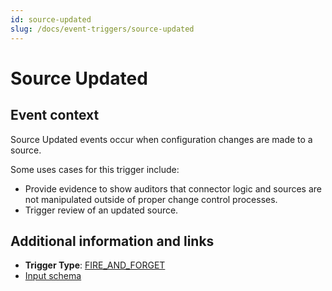 ```yaml
---
id: source-updated
slug: /docs/event-triggers/source-updated
---
```


# Source Updated

## Event context

Source Updated events occur when configuration changes are made to a source.

Some uses cases for this trigger include:

- Provide evidence to show auditors that connector logic and sources are not manipulated outside of proper change control processes.
- Trigger review of an updated source.

## Additional information and links

- **Trigger Type**: [FIRE_AND_FORGET](../event-triggers-trigger-types.md#fire-and-forget)
- [Input schema](https://developer.sailpoint.com/apis/beta/#section/Source-Updated-Event-Trigger-Input)
